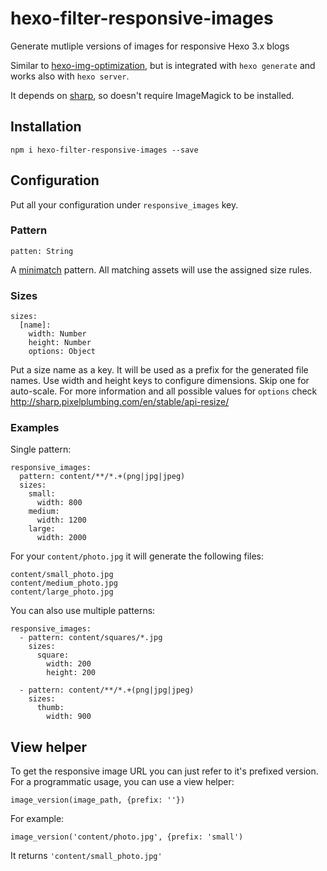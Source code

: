 # hexo-filter-responsive-images

Generate mutliple versions of images for responsive Hexo 3.x blogs

Similar to [hexo-img-optimization](https://github.com/vkuznecovas/hexo-img-optimization), but is
integrated with `hexo generate` and works also with `hexo server`.

It depends on [sharp](https://github.com/lovell/sharp), so doesn't require ImageMagick to be installed.

## Installation

```
npm i hexo-filter-responsive-images --save
```

## Configuration

Put all your configuration under `responsive_images` key.

### Pattern
```
patten: String
```

A [minimatch](https://github.com/isaacs/minimatch) pattern. All matching assets will use the
assigned size rules.

### Sizes

```
sizes:
  [name]:
    width: Number
    height: Number
    options: Object
```

Put a size name as a key. It will be used as a prefix for the generated file names.
Use width and height keys to configure dimensions. Skip one for auto-scale.
For more information and all possible values for `options` check http://sharp.pixelplumbing.com/en/stable/api-resize/

### Examples

Single pattern:

```
responsive_images:
  pattern: content/**/*.+(png|jpg|jpeg)
  sizes:
    small:
      width: 800
    medium:
      width: 1200
    large:
      width: 2000
```

For your `content/photo.jpg` it will generate the following files:

```
content/small_photo.jpg
content/medium_photo.jpg
content/large_photo.jpg
```

You can also use multiple patterns:

```
responsive_images:
  - pattern: content/squares/*.jpg
    sizes:
      square:
        width: 200
        height: 200
        
  - pattern: content/**/*.+(png|jpg|jpeg)
    sizes:
      thumb:
        width: 900
```

## View helper

To get the responsive image URL you can just refer to it's prefixed version. 
For a programmatic usage, you can use a view helper:

```
image_version(image_path, {prefix: ''})
```

For example:

```
image_version('content/photo.jpg', {prefix: 'small') 
```

It returns `'content/small_photo.jpg'`
